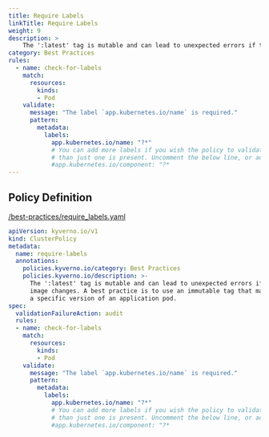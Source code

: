 ```yaml
---
title: Require Labels
linkTitle: Require Labels
weight: 9
description: >
    The ':latest' tag is mutable and can lead to unexpected errors if the  image changes. A best practice is to use an immutable tag that maps to  a specific version of an application pod.  
category: Best Practices
rules:
  - name: check-for-labels
    match:
      resources:
        kinds:
        - Pod
    validate:
      message: "The label `app.kubernetes.io/name` is required."
      pattern:
        metadata:
          labels:
            app.kubernetes.io/name: "?*"
            # You can add more labels if you wish the policy to validate more 
            # than just one is present. Uncomment the below line, or add new ones.
            #app.kubernetes.io/component: "?*
---
```


## Policy Definition
<a href="https://github.com/kyverno/policies/raw/main//best-practices/require_labels.yaml" target="-blank">/best-practices/require_labels.yaml</a>

```yaml
apiVersion: kyverno.io/v1
kind: ClusterPolicy
metadata:
  name: require-labels
  annotations:
    policies.kyverno.io/category: Best Practices
    policies.kyverno.io/description: >-
      The ':latest' tag is mutable and can lead to unexpected errors if the 
      image changes. A best practice is to use an immutable tag that maps to 
      a specific version of an application pod.  
spec:
  validationFailureAction: audit
  rules:
  - name: check-for-labels
    match:
      resources:
        kinds:
        - Pod
    validate:
      message: "The label `app.kubernetes.io/name` is required."
      pattern:
        metadata:
          labels:
            app.kubernetes.io/name: "?*"
            # You can add more labels if you wish the policy to validate more 
            # than just one is present. Uncomment the below line, or add new ones.
            #app.kubernetes.io/component: "?*
```
